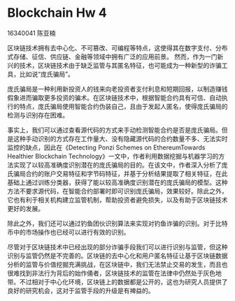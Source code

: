 # Blockchain Hw 4

16340041  陈亚楠

区块链技术拥有去中心化、不可篡改、可编程等特点，这使得其在数字支付、分布式存储、征信、供应链、金融等领域中拥有广泛的应用前景。 然而，作为一门新兴的技术，区块链技术由于缺乏监管与其匿名特征，也可能成为一种新型的诈骗工具，比如说“庞氏骗局”。

庞氏骗局是一种利用新投资人的钱来向老投资者支付利息和短期回报，以制造赚钱假象进而骗取更多投资的骗术。在区块链技术中，根据智能合约具有可信、自动执行的特点，庞氏骗局使用智能合约伪装自己，且由于发起人匿名，使得庞氏骗局的检测与识别存在困难。

事实上，我们可以通过查看源代码的方式来手动检测智能合约是否是庞氏骗局。但是这种手动识别的方式存在工作量大、没有隐藏源代码的合约数量不多、无法实时监控的缺点，因此在《Detecting Ponzi Schemes on EthereumTowards Healthier Blockchain Technology》一文中，作者利用数据挖掘与机器学习的方法实现了以较高准确度识别潜在的庞氏骗局的目的。在该文中，作者深入分析了庞氏骗局合约的账户交易特征和字节码特征，并基于分析结果提取了相关特征，在此基础上通过训练分类器，获得了能以较高准确度识别潜在的庞氏骗局的模型。这种方法不要求源代码，在智能合约部署时即可识别庞氏骗局，效果较好。除此之外，它也有利于相关机构建立监管机制，帮助投资者避免损失，以及有助于区块链技术更好的发展。

除此之外，我们还可以通过钓鱼团伙识别算法来实现对钓鱼诈骗的识别。对于比特币中的市场操作也已经可以进行有效的识别。

尽管对于区块链技术中已经出现的部分诈骗手段我们可以进行识别与监管，但这种识别与监管仍然是不完善的。区块链的去中心化和用户匿名特征让基于区块链数据分析的监管与价值挖掘充满挑战，在区块链中，我们无法禁止交易的发生，而且也很难找到非法行为背后的始作俑者，区块链技术的监管在法律中仍然处于灰色地带。不过相对于中心化环境，区块链上的数据都是公开的，这也为研究人员提供了良好的研究机会，这对于监管手段的升级是有裨益的。